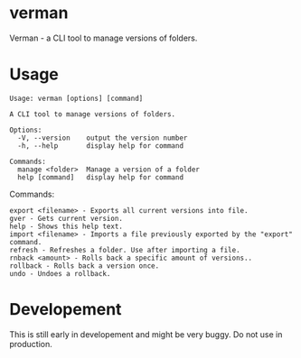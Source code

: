 # verman
Verman - a CLI tool to manage versions of folders.

# Usage
```
Usage: verman [options] [command]

A CLI tool to manage versions of folders.

Options:
  -V, --version    output the version number
  -h, --help       display help for command

Commands:
  manage <folder>  Manage a version of a folder
  help [command]   display help for command
```
Commands:
```
export <filename> - Exports all current versions into file.
gver - Gets current version.
help - Shows this help text.
import <filename> - Imports a file previously exported by the "export" command.
refresh - Refreshes a folder. Use after importing a file.
rnback <amount> - Rolls back a specific amount of versions..
rollback - Rolls back a version once.
undo - Undoes a rollback.
```
# Developement
This is still early in developement and might be very buggy. Do not use in production.